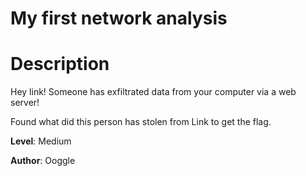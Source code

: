 # My first network analysis

# Description

Hey link! Someone has exfiltrated data from your computer via a web server!

Found what did this person has stolen from Link to get the flag.

**Level**: Medium

**Author**: Ooggle
